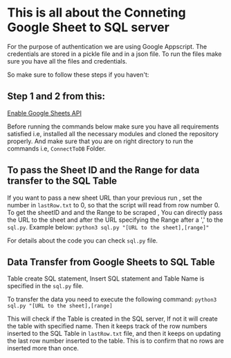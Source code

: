 # This is all about the Conneting Google Sheet to SQL server
For the purpose of authentication we are using Google Appscript. The credentials are stored in a pickle file and in a json file. To run the files make sure you have all the files and credentials.

So make sure to follow these steps if you haven't:
## Step 1 and 2 from this:
[Enable Google Sheets API](https://developers.google.com/sheets/api/quickstart/python)


Before running the commands below make sure you have all requirements satisfied i.e, installed all the necessary modules and cloned the repository properly. And make sure that you are on right directory to run the commands i.e, ``ConnectToDB`` Folder.


## To pass the Sheet ID and the Range for data transfer to the SQL Table
If you want to pass a new sheet URL than your previous run , set the number in `lastRow.txt` to 0, so that the script will read from row number 0.
To get the sheetID and and the Range to be scraped , You can directly pass the URL to the sheet and after the URL specifying the Range after a ',' to the ``sql.py``. Example below:
``python3 sql.py "[URL to the sheet],[range]"``

For details about the code you can check ``sql.py`` file.

## Data Transfer from Google Sheets to SQL Table

Table create SQL statement, Insert SQL statement and Table Name is specified in the `sql.py` file.

To transfer the data you need to execute the following command:
``python3 sql.py "[URL to the sheet],[range]``

This will check if the Table is created in the SQL server, If not it will create the table with specified name. 
Then it keeps track of the row numbers inserted to the SQL Table in `lastRow.txt` file, and then it keeps on updating the last row number inserted to the table. This is to confirm that no rows are inserted more than once.



